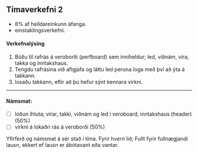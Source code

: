 ## Tímaverkefni 2

- 8% af heildareinkunn áfanga.
- einstaklingsverkefni.

#### Verkefnalýsing
   1. Búðu til rafrás á veroborði (perfboard) sem inniheldur; led, viðnám, víra, takka og inntakshaus.
   1. Tengdu rafrásina við aflgjafa og láttu led peruna loga með því að ýta á takkann.
   1. losaðu takkann, eftir að þú hefur sýnt kennara virkni.

---

#### Námsmat:
- [ ] lóðun íhluta; vírar, takki, viðnám og led í veroboard, inntakshaus (header) (50%)
- [ ] virkni á lokaðri rás á veroborði (50%)

Yfirferð og námsmat á sér stað í tíma. Fyrir hvern lið; Fullt fyrir fullnægjandi lausn, ekkert ef lausn er ábótavant eða vantar.
